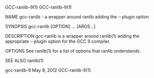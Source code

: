 GCC-ranlib-9(1)                                                                        GCC-ranlib-9(1)

NAME
       gcc-ranlib - a wrapper around ranlib adding the --plugin option

SYNOPSIS
       gcc-ranlib [OPTION] ... [ARGS...]

DESCRIPTION
       gcc-ranlib  is  a wrapper around ranlib(1) adding the appropriate --plugin option for the GCC 9
       compiler.

OPTIONS
       See ranlib(1) for a list of options that ranlib understands.

SEE ALSO
       ranlib(1)

gcc-ranlib-9                                  May 8, 2012                              GCC-ranlib-9(1)
